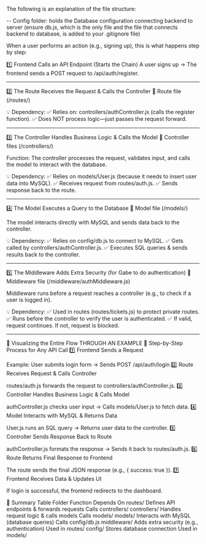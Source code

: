 The following is an explanation of the file structure:

-- Config folder: holds the Database configuration connecting backend to server (ensure db.js, which is the only file and the file that connects backend to database, is added to your .gitignore file)

When a user performs an action (e.g., signing up), this is what happens step by step:

1️⃣ Frontend Calls an API Endpoint (Starts the Chain)
A user signs up → The frontend sends a POST request to /api/auth/register.

---------------------------------------------------------------------------------------------------------------------------------

2️⃣ The Route Receives the Request & Calls the Controller
📌 Route file (/routes/)

💡 Dependency:
✅ Relies on: controllers/authController.js (calls the register function).
✅ Does NOT process logic—just passes the request forward.

---------------------------------------------------------------------------------------------------------------------------------

3️⃣ The Controller Handles Business Logic & Calls the Model
📌 Controller files (/controllers/)

Function: The controller processes the request, validates input, and calls the model to interact with the database.

💡 Dependency:
✅ Relies on models/User.js (because it needs to insert user data into MySQL).
✅ Receives request from routes/auth.js.
✅ Sends response back to the route.

---------------------------------------------------------------------------------------------------------------------------------

4️⃣ The Model Executes a Query to the Database
📌 Model file (/models/)

The model interacts directly with MySQL and sends data back to the controller.

💡 Dependency:
✅ Relies on config/db.js to connect to MySQL.
✅ Gets called by controllers/authController.js.
✅ Executes SQL queries & sends results back to the controller.

---------------------------------------------------------------------------------------------------------------------------------

5️⃣ The Middleware Adds Extra Security (for Gabe to do authentication)
📌 Middleware file (/middleware/authMiddleware.js)

Middleware runs before a request reaches a controller (e.g., to check if a user is logged in).

💡 Dependency:
✅ Used in routes (routes/tickets.js) to protect private routes.
✅ Runs before the controller to verify the user is authenticated.
✅ If valid, request continues. If not, request is blocked.

---------------------------------------------------------------------------------------------------------------------------------

📌 Visualizing the Entire Flow THROUGH AN EXAMPLE
📜 Step-by-Step Process for Any API Call 1️⃣ Frontend Sends a Request

Example: User submits login form → Sends POST /api/auth/login
2️⃣ Route Receives Request & Calls Controller

routes/auth.js forwards the request to controllers/authController.js.
3️⃣ Controller Handles Business Logic & Calls Model

authController.js checks user input → Calls models/User.js to fetch data.
4️⃣ Model Interacts with MySQL & Returns Data

User.js runs an SQL query → Returns user data to the controller.
5️⃣ Controller Sends Response Back to Route

authController.js formats the response → Sends it back to routes/auth.js.
6️⃣ Route Returns Final Response to Frontend

The route sends the final JSON response (e.g., { success: true }).
7️⃣ Frontend Receives Data & Updates UI

If login is successful, the frontend redirects to the dashboard.

📌 Summary Table
Folder	               Function	                                          Depends On
routes/	               Defines API endpoints & forwards requests	      Calls controllers/
controllers/	       Handles request logic & calls models               Calls models/
models/	               Interacts with MySQL (database queries)	          Calls config/db.js
middleware/	           Adds extra security (e.g., authentication)	      Used in routes/
config/	               Stores database connection	                      Used in models/